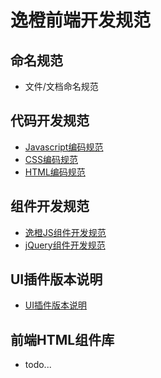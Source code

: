 # 逸橙前端开发规范

## 命名规范
- 文件/文档命名规范

## 代码开发规范
- [Javascript编码规范](https://github.com/ifchange/spec/blob/master/js-spec.md)
- [CSS编码规范](https://github.com/ifchange/spec/blob/master/css-spec.md)
- [HTML编码规范](https://github.com/ifchange/spec/blob/master/html-spec.md)

## 组件开发规范
- [逸橙JS组件开发规范](https://github.com/ifchange/spec/blob/master/js-widget-spec.md)
- [jQuery组件开发规范](https://github.com/ifchange/spec/blob/master/jquery-component-spec.md)

## UI插件版本说明
- [UI插件版本说明](https://github.com/ifchange/spec/blob/master/widget-description.md)

## 前端HTML组件库
- todo...
